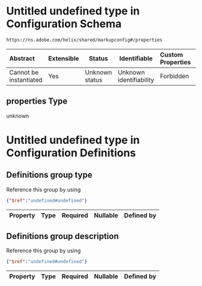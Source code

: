 # Untitled undefined type in Configuration Schema

```txt
https://ns.adobe.com/helix/shared/markupconfig#/properties
```




| Abstract               | Extensible | Status         | Identifiable            | Custom Properties | Additional Properties | Access Restrictions | Defined In                                                                    |
| :--------------------- | ---------- | -------------- | ----------------------- | :---------------- | --------------------- | ------------------- | ----------------------------------------------------------------------------- |
| Cannot be instantiated | Yes        | Unknown status | Unknown identifiability | Forbidden         | Allowed               | none                | [markupconfig.schema.json\*](markupconfig.schema.json "open original schema") |

## properties Type

unknown

# Untitled undefined type in Configuration Definitions

## Definitions group type

Reference this group by using

```json
{"$ref":"undefined#undefined"}
```

| Property | Type | Required | Nullable | Defined by |
| :------- | ---- | -------- | -------- | :--------- |

## Definitions group description

Reference this group by using

```json
{"$ref":"undefined#undefined"}
```

| Property | Type | Required | Nullable | Defined by |
| :------- | ---- | -------- | -------- | :--------- |

